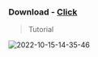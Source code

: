 ### Download - [Click](https://github.com/Spongly/Remove-Quick-Access/releases/download/1/remove.reg)


> Tutorial

![2022-10-15-14-35-46](https://user-images.githubusercontent.com/98797514/195978145-7515a382-d5ef-402a-b284-915c44b6d7c1.gif)
